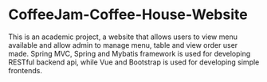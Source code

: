 # CoffeeJam-Coffee-House-Website
This is an academic project, a website that allows users to view menu available and allow admin to manage menu, table and view order user made. 
Spring MVC, Spring and Mybatis framework is used for developing RESTful backend api, while Vue and Bootstrap is used for developing simple frontends.
